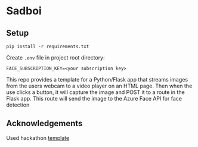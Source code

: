 # Sadboi

## Setup

```
pip install -r requirements.txt
```

Create `.env` file in project root directory:
```
FACE_SUBSCRIPTION_KEY=<your subscription key>
```

This repo provides a template for a Python/Flask app that streams images from the users webcam to a video player on an HTML page. Then when the use clicks a button, it will capture the image and POST it to a route in the Flask app. This route will send the image to the Azure Face API for face detection

## Acknowledgements
Used hackathon [template](https://github.com/jimbobbennett/Hackathon-CaptureImageForFaceDetection)

